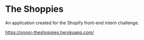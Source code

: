 # The Shoppies

An application created for the Shopify front-end intern challenge.

https://onoor-theshoppies.herokuapp.com/


